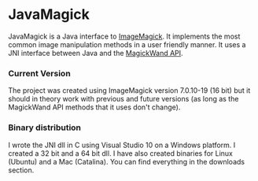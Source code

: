 # JavaMagick
JavaMagick is a Java interface to [ImageMagick](https://imagemagick.org/). It implements the most common image manipulation methods in a user friendly manner. It uses a JNI interface between Java and the [MagickWand API](https://imagemagick.org/script/magick-wand.php).

### Current Version
The project was created using ImageMagick version 7.0.10-19 (16 bit) but it should in theory work with previous and future versions (as long as the MagickWand API methods that it uses don't change).

### Binary distribution
I wrote the JNI dll in C using Visual Studio 10 on a Windows platform. I created a 32 bit and a 64 bit dll. I have also created binaries for Linux (Ubuntu) and a Mac (Catalina). You can find everything in the downloads section.
